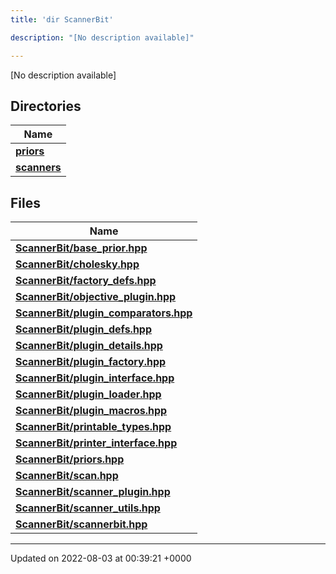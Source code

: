 ```yaml
---
title: 'dir ScannerBit'

description: "[No description available]"

---
```







[No description available]

## Directories

| Name           |
| -------------- |
| **[priors](/documentation/code/main/files/dir_fcd5a9dbbf1819829d7ec1014844ab30/#dir-priors)**  |
| **[scanners](/documentation/code/main/files/dir_d8899288cb095d9f40a7187612d7e0b7/#dir-scanners)**  |

## Files

| Name           |
| -------------- |
| **[ScannerBit/base_prior.hpp](/documentation/code/main/files/base__prior_8hpp/#file-base-prior.hpp)**  |
| **[ScannerBit/cholesky.hpp](/documentation/code/main/files/cholesky_8hpp/#file-cholesky.hpp)**  |
| **[ScannerBit/factory_defs.hpp](/documentation/code/main/files/factory__defs_8hpp/#file-factory-defs.hpp)**  |
| **[ScannerBit/objective_plugin.hpp](/documentation/code/main/files/objective__plugin_8hpp/#file-objective-plugin.hpp)**  |
| **[ScannerBit/plugin_comparators.hpp](/documentation/code/main/files/plugin__comparators_8hpp/#file-plugin-comparators.hpp)**  |
| **[ScannerBit/plugin_defs.hpp](/documentation/code/main/files/plugin__defs_8hpp/#file-plugin-defs.hpp)**  |
| **[ScannerBit/plugin_details.hpp](/documentation/code/main/files/plugin__details_8hpp/#file-plugin-details.hpp)**  |
| **[ScannerBit/plugin_factory.hpp](/documentation/code/main/files/plugin__factory_8hpp/#file-plugin-factory.hpp)**  |
| **[ScannerBit/plugin_interface.hpp](/documentation/code/main/files/plugin__interface_8hpp/#file-plugin-interface.hpp)**  |
| **[ScannerBit/plugin_loader.hpp](/documentation/code/main/files/plugin__loader_8hpp/#file-plugin-loader.hpp)**  |
| **[ScannerBit/plugin_macros.hpp](/documentation/code/main/files/plugin__macros_8hpp/#file-plugin-macros.hpp)**  |
| **[ScannerBit/printable_types.hpp](/documentation/code/main/files/printable__types_8hpp/#file-printable-types.hpp)**  |
| **[ScannerBit/printer_interface.hpp](/documentation/code/main/files/printer__interface_8hpp/#file-printer-interface.hpp)**  |
| **[ScannerBit/priors.hpp](/documentation/code/main/files/priors_8hpp/#file-priors.hpp)**  |
| **[ScannerBit/scan.hpp](/documentation/code/main/files/scan_8hpp/#file-scan.hpp)**  |
| **[ScannerBit/scanner_plugin.hpp](/documentation/code/main/files/scanner__plugin_8hpp/#file-scanner-plugin.hpp)**  |
| **[ScannerBit/scanner_utils.hpp](/documentation/code/main/files/scanner__utils_8hpp/#file-scanner-utils.hpp)**  |
| **[ScannerBit/scannerbit.hpp](/documentation/code/main/files/scannerbit_8hpp/#file-scannerbit.hpp)**  |






-------------------------------

Updated on 2022-08-03 at 00:39:21 +0000
